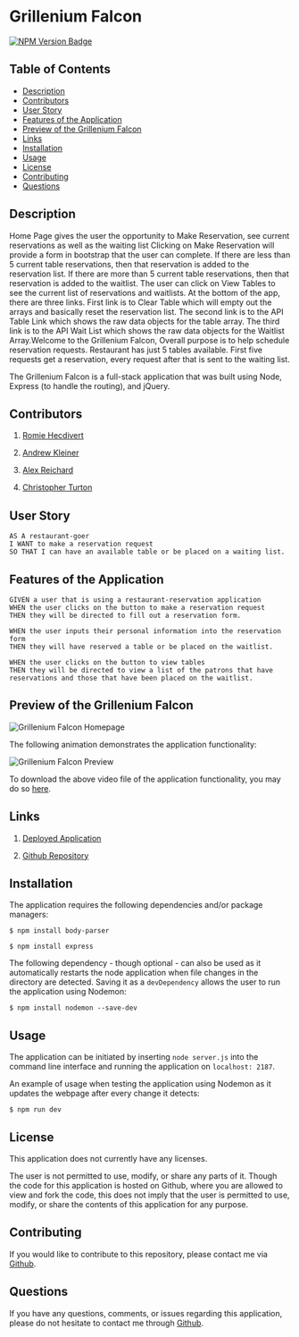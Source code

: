# Grillenium Falcon

[![NPM Version Badge](https://badge.fury.io/js/%40angular%2Fcore.svg)](https://badge.fury.io/js/%40angular%2Fcore)

## Table of Contents
*  [Description](#description)
*  [Contributors](#contributors)
*  [User Story](#user-story)
*  [Features of the Application](#features-of-the-application)
*  [Preview of the Grillenium Falcon](#preview-of-the-grillenium-falcon)
*  [Links](#links)
*  [Installation](#installation)
*  [Usage](#usage)
*  [License](#license)
*  [Contributing](#contributing)
*  [Questions](#questions)

## Description

Home Page gives the user the opportunity to Make Reservation, see current reservations as well as the waiting list
Clicking on Make Reservation will provide a form in bootstrap that the user can complete.
If there are less than 5 current table reservations, then that reservation is added to the reservation list.
If there are more than 5 current table reservations, then that reservation is added to the waitlist.
The user can click on View Tables to see the current list of reservations and waitlists.
At the bottom of the app, there are three links.
First link is to Clear Table which will empty out the arrays and basically reset the reservation list.
The second link is to the API Table Link which shows the raw data objects for the table array.
The third link is to the API Wait List which shows the raw data objects for the Waitlist Array.Welcome to the Grillenium Falcon, Overall purpose is to help schedule reservation requests. Restaurant has just 5 tables available. First five requests get a reservation, every request after that is sent to the waiting list.

The Grillenium Falcon is a full-stack application that was built using Node, Express (to handle the routing), and jQuery.

## Contributors

1. [Romie Hecdivert](https://github.com/rh9891)

2. [Andrew Kleiner](https://github.com/akleiner26)

3. [Alex Reichard](https://github.com/alreichard)

4. [Christopher Turton](https://github.com/Turtando)

## User Story
~~~
AS A restaurant-goer  
I WANT to make a reservation request  
SO THAT I can have an available table or be placed on a waiting list.  
~~~

## Features of the Application
~~~
GIVEN a user that is using a restaurant-reservation application  
WHEN the user clicks on the button to make a reservation request  
THEN they will be directed to fill out a reservation form.  

WHEN the user inputs their personal information into the reservation form  
THEN they will have reserved a table or be placed on the waitlist.  

WHEN the user clicks on the button to view tables
THEN they will be directed to view a list of the patrons that have reservations and those that have been placed on the waitlist.  
~~~

## Preview of the Grillenium Falcon

![Grillenium Falcon Homepage](public/assets/css/images/grilleniumFalconHomepage.png)

The following animation demonstrates the application functionality:

![Grillenium Falcon Preview]()

To download the above video file of the application functionality, you may do so [here]().

## Links

1. [Deployed Application](https://grillenium-falcon.herokuapp.com)

2. [Github Repository](https://github.com/rh9891/GrilleniumFalcon)

## Installation

The application requires the following dependencies and/or package managers:
~~~
$ npm install body-parser
~~~

~~~
$ npm install express
~~~

The following dependency - though optional - can also be used as it automatically restarts the node application when file changes in the directory are detected. Saving it as a `devDependency` allows the user to run the application using Nodemon:
~~~
$ npm install nodemon --save-dev
~~~

## Usage

The application can be initiated by inserting `node server.js` into the command line interface and running the application on `localhost: 2187`.

An example of usage when testing the application using Nodemon as it updates the webpage after every change it detects:
~~~
$ npm run dev
~~~

## License

This application does not currently have any licenses.

The user is not permitted to use, modify, or share any parts of it. Though the code for this application is hosted on Github, where you are allowed to view and fork the code, this does not imply that the user is permitted to use, modify, or share the contents of this application for any purpose.

## Contributing

If you would like to contribute to this repository, please contact me via [Github](https://github.com/rh9891).

## Questions

If you have any questions, comments, or issues regarding this application, please do not hesitate to contact me through [Github](https://github.com/rh9891).